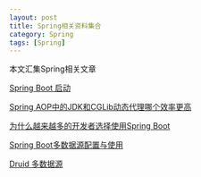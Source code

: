 ```yaml
---
layout: post
title: Spring相关资料集合
category: Spring
tags: [Spring]
---
```


本文汇集Spring相关文章

[Spring Boot 启动](http://www.jerome.xin/articles/spring-boot-startup-execution-process)

[Spring AOP中的JDK和CGLib动态代理哪个效率更高](https://zhuanlan.zhihu.com/p/67041662)

[为什么越来越多的开发者选择使用Spring Boot](https://zhuanlan.zhihu.com/p/68147067)

[Spring Boot多数据源配置与使用](https://www.jianshu.com/p/34730e595a8c)

[Druid 多数据源](https://my.oschina.net/u/3681868/blog/1813011)

[]()


